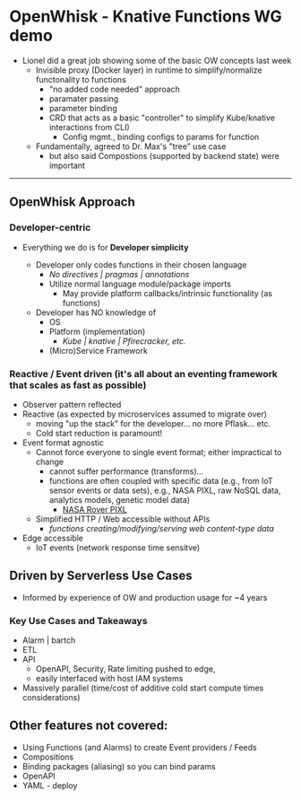 # OpenWhisk - Knative Functions WG demo

- Lionel did a great job showing some of the basic OW concepts last week
   - Invisible proxy (Docker layer) in runtime to simplify/normalize functonality to functions
      - "no added code needed" approach
      - paramater passing
      - parameter binding
      - CRD that acts as a basic "controller" to simplify Kube/knative interactions from CLI)
        - Config mgmt., binding configs to params for function
    - Fundamentally, agreed to Dr. Max's "tree" use case
      - but also said Compostions (supported by backend state) were important

---

## OpenWhisk Approach

### Developer-centric

- Everything we do is for **Developer simplicity**

  - Developer only codes functions in their chosen language
     - _No directives | pragmas | annotations_
     - Utilize normal language module/package imports
        - May provide platform callbacks/intrinsic functionality (as functions)
  - Developer has NO knowledge of
     - OS
     - Platform (implementation)
        - _Kube | knative | Pfirecracker, etc._
     - (Micro)Service Framework


### Reactive / Event driven (it's all about an eventing framework that scales as fast as possible)

   - Observer pattern reflected
   - Reactive (as expected by microservices assumed to migrate over)
      - moving "up the stack" for the developer... no more Pflask... etc.
      - Cold start reduction is paramount!
   - Event format agnostic
      - Cannot force everyone to single event format; either impractical to change
        - cannot suffer performance (transforms)...
        - functions are often coupled with specific data (e.g., from IoT sensor events or data sets), e.g.,
        NASA PIXL, raw NoSQL data, analytics models, genetic model data)
            - [NASA Rover PIXL](https://mars.nasa.gov/mars2020/spacecraft/instruments/pixl/)
      - Simplified HTTP / Web accessible without APIs
        - _functions creating/modifying/serving web content-type data_
   - Edge accessible
      - IoT events (network response time sensitve)

## Driven by Serverless Use Cases

   - Informed by experience of OW and production usage for ~4 years

### Key Use Cases and Takeaways

   - Alarm | bartch
   - ETL
   - API
        - OpenAPI, Security, Rate limiting pushed to edge,
        - easily interfaced with host IAM systems
   - Massively parallel (time/cost of additive cold start compute times considerations)

## Other features not covered:

- Using Functions (and Alarms) to create Event providers / Feeds
- Compositions
- Binding packages (aliasing) so you can bind params
- OpenAPI
- YAML - deploy



